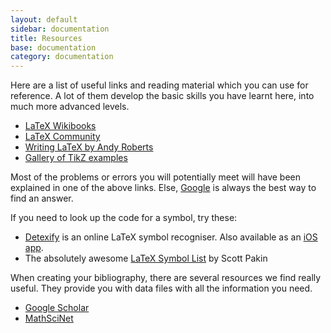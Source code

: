 ```yaml
---
layout: default
sidebar: documentation
title: Resources
base: documentation
category: documentation
---
```


Here are a list of useful links and reading material which you can use for reference. A lot of them develop the basic skills you have learnt here, into much more advanced levels. 

- [LaTeX Wikibooks](http://en.wikibooks.org/wiki/LaTeX)
- [LaTeX Community](http://www.latex-community.org/)
- [Writing LaTeX by Andy Roberts](http://andy-roberts.net/writing/latex)
- [Gallery of TikZ examples](http://www.texample.net/)

Most of the problems or errors you will potentially meet will have been explained in one of the above links. Else, [Google](http://google.com) is always the best way to find an answer.

If you need to look up the code for a symbol, try these:

- [Detexify](http://detexify.kirelabs.org/) is an online LaTeX symbol recogniser. Also available as an [iOS app](http://itunes.apple.com/us/app/detexify/id328805329?mt=8).
- The absolutely awesome [LaTeX Symbol List](http://mirror.ox.ac.uk/sites/ctan.org/info/symbols/comprehensive/symbols-a4.pdf) by Scott Pakin

When creating your bibliography, there are several resources we find really useful. They provide you with data files with all the information you need.

- [Google Scholar](http://scholar.google.co.uk/)
- [MathSciNet](http://www.ams.org/mathscinet/)
